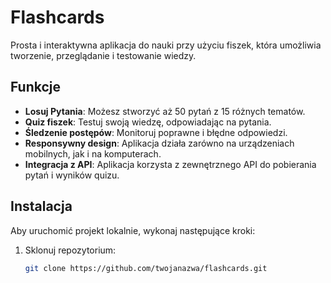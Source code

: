# Flashcards

Prosta i interaktywna aplikacja do nauki przy użyciu fiszek, która umożliwia tworzenie, przeglądanie i testowanie wiedzy.

## Funkcje

- **Losuj Pytania**: Możesz stworzyć aż 50 pytań z 15 różnych tematów.
- **Quiz fiszek**: Testuj swoją wiedzę, odpowiadając na pytania.
- **Śledzenie postępów**: Monitoruj poprawne i błędne odpowiedzi.
- **Responsywny design**: Aplikacja działa zarówno na urządzeniach mobilnych, jak i na komputerach.
- **Integracja z API**: Aplikacja korzysta z zewnętrznego API do pobierania pytań i wyników quizu.

## Instalacja

Aby uruchomić projekt lokalnie, wykonaj następujące kroki:

1. Sklonuj repozytorium:
   ```bash
   git clone https://github.com/twojanazwa/flashcards.git
